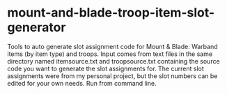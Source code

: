 # mount-and-blade-troop-item-slot-generator
Tools to auto generate slot assignment code for Mount &amp; Blade: Warband 
items (by item type) and troops.  Input comes from text files in the same
directory named itemsource.txt and troopsource.txt containing the source 
code you want to generate the slot assignments for.  The current slot 
assignments were from my personal project, but the slot numbers can be 
edited for your own needs.  Run from command line.
